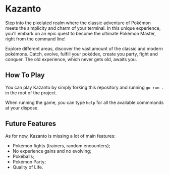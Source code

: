 # Kazanto

Step into the pixelated realm where the classic adventure of Pokémon meets the simplicity and charm of your terminal. In this unique experience, you'll embark on an epic quest to become the ultimate Pokémon Master, right from the command line! 

Explore different areas, discover the vast amount of the classic and modern pokémons. Catch, evolve, fulfill your pokédex, create you party, fight and conquer. The old experience, which never gets old, awaits you.

## How To Play

You can play Kazanto by simply forking this repository and running ```go run .``` in the root of the project.

When running the game, you can type ```help``` for all the available commmands at your dispose.

## Future Features

As for now, Kazanto is missing a lot of main features:

- Pokémon fights (trainers, random encounters);
- No experience gains and no evolving;
- Pokéballs;
- Pokémon Party;
- Quality of Life.
